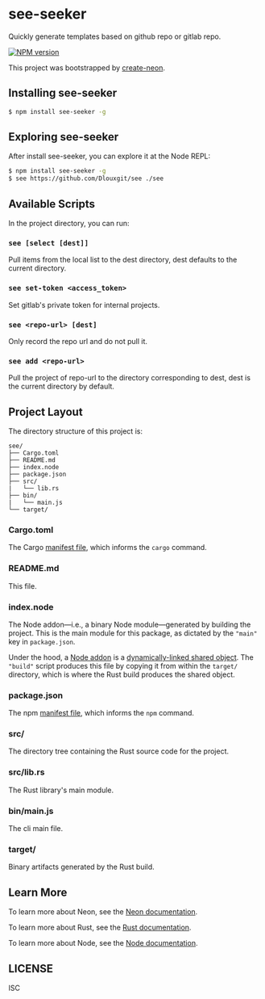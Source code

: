 # see-seeker

Quickly generate templates based on github repo or gitlab repo.

[![NPM version][npm-image]][npm-url]

This project was bootstrapped by [create-neon](https://www.npmjs.com/package/create-neon).

## Installing see-seeker

```sh
$ npm install see-seeker -g
```

## Exploring see-seeker

After install see-seeker, you can explore it at the Node REPL:

```sh
$ npm install see-seeker -g
$ see https://github.com/Dlouxgit/see ./see
```

## Available Scripts

In the project directory, you can run:

### `see [select [dest]]`

Pull items from the local list to the dest directory, dest defaults to the current directory.

### `see set-token <access_token>`

Set gitlab's private token for internal projects.

### `see <repo-url> [dest]`

Only record the repo url and do not pull it.

### `see add <repo-url>`

Pull the project of repo-url to the directory corresponding to dest, dest is the current directory by default.

## Project Layout

The directory structure of this project is:

```
see/
├── Cargo.toml
├── README.md
├── index.node
├── package.json
├── src/
|   └── lib.rs
├── bin/
|   └── main.js
└── target/
```

### Cargo.toml

The Cargo [manifest file](https://doc.rust-lang.org/cargo/reference/manifest.html), which informs the `cargo` command.

### README.md

This file.

### index.node

The Node addon—i.e., a binary Node module—generated by building the project. This is the main module for this package, as dictated by the `"main"` key in `package.json`.

Under the hood, a [Node addon](https://nodejs.org/api/addons.html) is a [dynamically-linked shared object](https://en.wikipedia.org/wiki/Library_(computing)#Shared_libraries). The `"build"` script produces this file by copying it from within the `target/` directory, which is where the Rust build produces the shared object.

### package.json

The npm [manifest file](https://docs.npmjs.com/cli/v7/configuring-npm/package-json), which informs the `npm` command.

### src/

The directory tree containing the Rust source code for the project.

### src/lib.rs

The Rust library's main module.

### bin/main.js

The cli main file.

### target/

Binary artifacts generated by the Rust build.

## Learn More

To learn more about Neon, see the [Neon documentation](https://neon-bindings.com).

To learn more about Rust, see the [Rust documentation](https://www.rust-lang.org).

To learn more about Node, see the [Node documentation](https://nodejs.org).


## LICENSE
ISC

[npm-image]: https://img.shields.io/npm/v/see-seeker.svg?style=flat-square
[npm-url]: https://npmjs.org/package/see-seeker